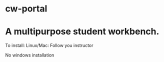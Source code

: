 # cw-portal

# A multipurpose student workbench.

To install:
  Linux/Mac: Follow you instructor


  
  No windows installation
